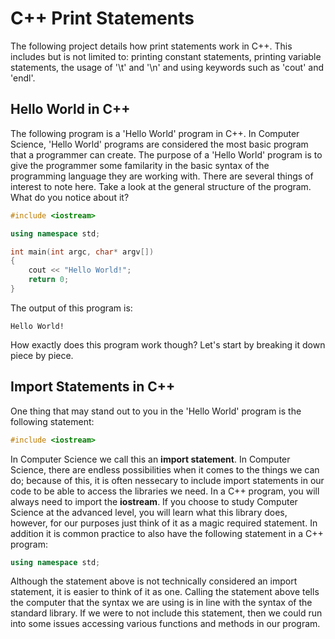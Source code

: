 # C++ Print Statements
The following project details how print statements work in C++. This includes but is not limited to: printing constant statements, printing variable statements, the usage of '\t' and '\n' and using keywords such as 'cout' and 'endl'.

## Hello World in C++
The following program is a 'Hello World' program in C++. In Computer Science, 'Hello World' programs are considered the most basic program that a programmer can create. The purpose of a 'Hello World' program is to give the programmer some familarity in the basic syntax of the programming language they are working with. There are several things of interest to note here. Take a look at the general structure of the program. What do you notice about it? 

```c++
#include <iostream>

using namespace std;

int main(int argc, char* argv[])
{
    cout << "Hello World!";
    return 0;
}
```

The output of this program is: 

```
Hello World!
```

How exactly does this program work though? Let's start by breaking it down piece by piece.

## Import Statements in C++

One thing that may stand out to you in the 'Hello World' program is the following statement:

```c++
#include <iostream>
```

In Computer Science we call this an **import statement**. In Computer Science, there are endless possibilities when it comes to the things we can do; because of this, it is often nessecary to include import statements in our code to be able to access the libraries we need. In a C++ program, you will always need to import the **iostream**. If you choose to study Computer Science at the advanced level, you will learn what this library does, however, for our purposes just think of it as a magic required statement. In addition it is common practice to also have the following statement in a C++ program:

```c++
using namespace std;
```
Although the statement above is not technically considered an import statement, it is easier to think of it as one. Calling the statement above tells the computer that the syntax we are using is in line with the syntax of the standard library. If we were to not include this statement, then we could run into some issues accessing various functions and methods in our program.
